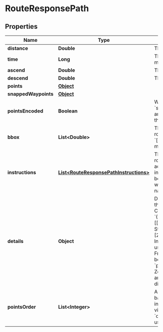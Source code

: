 # RouteResponsePath

## Properties
Name | Type | Description | Notes
------------ | ------------- | ------------- | -------------
**distance** | **Double** | The total distance, in meters.  |  [optional]
**time** | **Long** | The total travel time, in milliseconds.  |  [optional]
**ascend** | **Double** | The total ascent, in meters.  |  [optional]
**descend** | **Double** | The total descent, in meters.  |  [optional]
**points** | [**Object**](.md) |  |  [optional]
**snappedWaypoints** | [**Object**](.md) |  |  [optional]
**pointsEncoded** | **Boolean** | Whether the &#x60;points&#x60; and &#x60;snapped_waypoints&#x60; fields are encoded strings rather than GeoJSON LineStrings.  |  [optional]
**bbox** | **List&lt;Double&gt;** | The bounding box of the route geometry. Format: &#x60;[minLon, minLat, maxLon, maxLat]&#x60;.  |  [optional]
**instructions** | [**List&lt;RouteResponsePathInstructions&gt;**](RouteResponsePathInstructions.md) | The instructions for this route. This feature is under active development, and our instructions can sometimes be misleading, so be mindful when using them for navigation.  |  [optional]
**details** | **Object** | Details, as requested with the &#x60;details&#x60; parameter. Consider the value &#x60;{\&quot;street_name\&quot;: [[0,2,\&quot;Frankfurter Straße\&quot;],[2,6,\&quot;Zollweg\&quot;]]}&#x60;. In this example, the route uses two streets: The first, Frankfurter Straße, is used between &#x60;points[0]&#x60; and &#x60;points[2]&#x60;, and the second, Zollweg, between &#x60;points[2]&#x60; and &#x60;points[6]&#x60;. See [here](https://discuss.graphhopper.com/t/2539) for discussion.  |  [optional]
**pointsOrder** | **List&lt;Integer&gt;** | An array of indices (zero-based), specifiying the order in which the input points are visited. Only present if the &#x60;optimize&#x60; parameter was used.  |  [optional]
